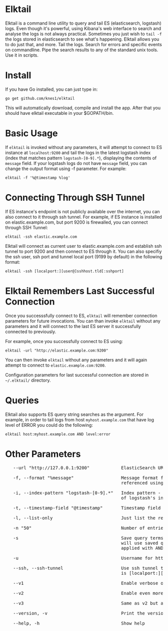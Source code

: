 # Elktail

Elktail is a command line utility to query and tail ES (elasticsearch, logstash) logs. Even though it's powerful, using Kibana's web interface to search and analyse the logs is not always practical. Sometimes you just wish to `tail -f` the logs stored in elasticsearch to see what's happening. Elktail allows you to do just that, and more. Tail the logs. Search for errors and specific events on commandline. Pipe the search results to any of the standard unix tools. Use it in scripts.

# Install

If you have Go installed, you can just type in:

`go get github.com/knes1/elktail`

This will automatically download, compile and install the app.
After that you should have elktail executable in your $GOPATH/bin.

# Basic Usage

If `elktail` is invoked without any parameters, it will attempt to connect to ES instance at `localhost:9200` and tail the logs in the latest logstash index (index that matches pattern `logstash-[0-9].*`), displaying the contents of `message` field. If your logstash logs do not have `message` field, you can change the output format using -f parameter. For example:

`elktail -f '%@timestamp %log'`

# Connecting Through SSH Tunnel

If ES instance's endpoint is not publicly available over the internet, you can also connect to it through ssh tunnel. For example, if ES instance is installed on elastic.example.com, but port 9200 is firewalled, you can connect through SSH Tunnel:

`elktail -ssh elastic.example.com`

Elktail will connect as current user to elastic.example.com and establish ssh tunnel to port 9200 and then connect to ES through it.
You can also specifiy the ssh user, ssh port and tunnel local port (9199 by default) in the following format: 

`elktail -ssh [localport:][user@]sshhost.tld[:sshport]`


# Elktail Remembers Last Successful Connection

Once you successsfully connect to ES, `elktail` will remember connection parameters for future invocations. You can than invoke `elktail` without any parameters and it will connect to the last ES server it successfully connected to previously.

For example, once you successfully connect to ES using:

`elktail -url "http://elastic.example.com:9200"`

You can then invoke `elktail` without any parameters and it will again attempt to connect to `elastic.example.com:9200`.

Configuration parameters for last successful connection are stored in `~/.elktail/` directory.


# Queries

Elktail also supports ES query string searches as the argument. For example, in order to tail logs from host `myhost.example.com` that have log level of ERROR you could do the following:

`elktail host:myhost.example.com AND level:error`

# Other Parameters


<pre>
   --url "http://127.0.0.1:9200"            ElasticSearch URL
   
   -f, --format "%message"                  Message format for the entries - field names are 
                                            referenced using % sign, for example '%@timestamp %message'
                                            
   -i, --index-pattern "logstash-[0-9].*"   Index pattern - elktail will attempt to tail only the latest 
                                            of logstash's indexes matched by the pattern
                                            
   -t, --timestamp-field "@timestamp"       Timestamp field name used for tailing entries
   
   -l, --list-only                          Just list the results once, do not follow
   
   -n "50"                                  Number of entries fetched initially
   
   -s                                       Save query terms - next invocation of elktail (without parameters)
                                            will use saved query terms. Any additional terms specified will be 
                                            applied with AND operator to saved terms
                                            
   -u                                       Username for http basic auth, password is supplied over password prompt
   
   --ssh, --ssh-tunnel                      Use ssh tunnel to connect. Format for the argument 
                                            is [localport:][user@]sshhost.tld[:sshport]
                                            
   --v1                                     Enable verbose output (for debugging)
   
   --v2                                     Enable even more verbose output (for debugging)
   
   --v3                                     Same as v2 but also trace requests and responses (for debugging)
   
   --version, -v                            Print the version
   
   --help, -h                               Show help
</pre>
